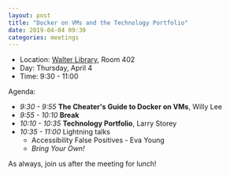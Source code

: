 ```yaml
---
layout: post
title: "Docker on VMs and the Technology Portfolio"
date: 2019-04-04 09:30
categories: meetings
---
```


- Location: [Walter Library](http://campusmaps.umn.edu/walter-library), Room 402
- Day: Thursday, April 4
- Time: 9:30 - 11:00

Agenda:

- *9:30 - 9:55* **The Cheater's Guide to Docker on VMs**, Willy Lee
- *9:55 - 10:10* **Break**
- *10:10 - 10:35* **Technology Portfolio**, Larry Storey
- *10:35 - 11:00* Lightning talks
  - Accessibility False Positives - Eva Young
  - _Bring Your Own!_

As always, join us after the meeting for lunch!
